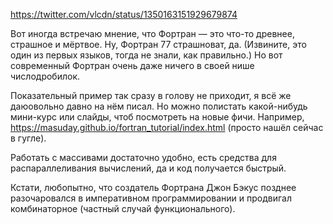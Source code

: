 https://twitter.com/vlcdn/status/1350163151929679874

Вот иногда встречаю мнение, что Фортран — это что-то древнее, страшное и мёртвое.
Ну, Фортран 77 страшноват, да. (Извините, это один из первых языков, тогда не знали, как правильно.)
Но вот современный Фортран очень даже ничего в своей нише числодробилок.

Показательный пример так сразу в голову не приходит, я всё же даюовольно давно на нём писал. Но можно полистать какой-нибудь мини-курс или слайды, чтоб посмотреть на новые фичи.
Например, https://masuday.github.io/fortran_tutorial/index.html (просто нашёл сейчас в гугле).

Работать с массивами достаточно удобно, есть средства для распараллеливания вычислений, да и код получается быстрый.

Кстати, любопытно, что создатель Фортрана Джон Бэкус позднее разочаровался в императивном программировании и продвигал комбинаторное (частный случай функционального).